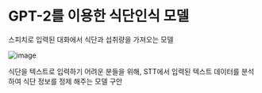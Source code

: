 # GPT-2를 이용한 식단인식 모델

스피치로 입력된 대화에서 식단과 섭취량을 가져오는 모델


![image](https://user-images.githubusercontent.com/32697109/173276305-089a83f1-3d2a-4643-9add-fd366bfabfa6.png)


식단을 텍스트로 입력하기 어려운 분들을 위해, STT에서 입력된 텍스트 데이터를 분석하여 식단 정보를 정제 해주는 모델 구안
